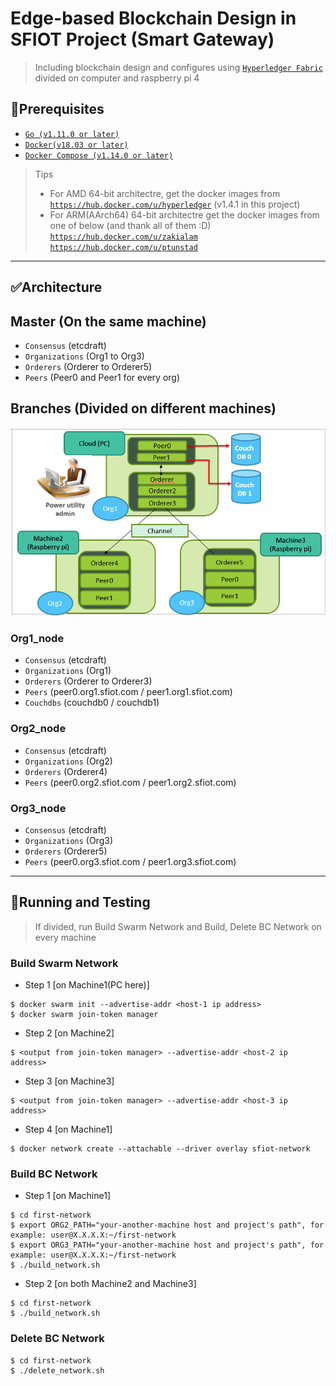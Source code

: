 # Edge-based Blockchain Design in SFIOT Project (Smart Gateway)

> Including blockchain design and configures using <a href="https://github.com/hyperledger/fabric" target="_blank">`Hyperledger Fabric`</a> divided on computer and raspberry pi 4


## 🔨Prerequisites

- <a href="https://golang.org/" target="_blank">`Go (v1.11.0 or later)`</a>
- <a href="https://docs.docker.com/get-docker/">`Docker(v18.03 or later)`</a>
- <a href="https://docs.docker.com/compose/" target="_blank">`Docker Compose (v1.14.0 or later)`</a>

> Tips
> - For AMD 64-bit architectre, get the docker images from
<a href="https://hub.docker.com/u/hyperledger" target="_blank">`https://hub.docker.com/u/hyperledger`</a> (v1.4.1 in this project)
> - For ARM(AArch64) 64-bit architectre get the docker images from one of below (and thank all of them :D)
<a href="https://hub.docker.com/u/zakialam" target="_blank">`https://hub.docker.com/u/zakialam`</a>
<a href="https://hub.docker.com/u/ptunstad" target="_blank">`https://hub.docker.com/u/ptunstad`</a>

---

## ✅Architecture

## Master (On the same machine)
- `Consensus` (etcdraft)
- `Organizations` (Org1 to Org3)
- `Orderers` (Orderer to Orderer5)
- `Peers` (Peer0 and Peer1 for every org)

## Branches (Divided on different machines)
<img src="https://github.com/weishancc/SFIOT_blockchain/blob/master/Arch.PNG" width="560" length="900"> 

### Org1_node
- `Consensus` (etcdraft)
- `Organizations` (Org1)
- `Orderers` (Orderer to Orderer3)
- `Peers` (peer0.org1.sfiot.com / peer1.org1.sfiot.com)
- `Couchdbs` (couchdb0 / couchdb1)

### Org2_node
- `Consensus` (etcdraft)
- `Organizations` (Org2)
- `Orderers` (Orderer4)
- `Peers` (peer0.org2.sfiot.com / peer1.org2.sfiot.com)

### Org3_node
- `Consensus` (etcdraft)
- `Organizations` (Org3)
- `Orderers` (Orderer5)
- `Peers` (peer0.org3.sfiot.com / peer1.org3.sfiot.com)

---

## 🏃Running and Testing
> If divided, run Build Swarm Network and Build, Delete BC Network on every machine 

### Build Swarm Network 
- Step 1 [on Machine1(PC here)]
```console
$ docker swarm init --advertise-addr <host-1 ip address>
$ docker swarm join-token manager
```
- Step 2 [on Machine2]
```console
$ <output from join-token manager> --advertise-addr <host-2 ip address>
```
- Step 3 [on Machine3]
```console
$ <output from join-token manager> --advertise-addr <host-3 ip address>
```
- Step 4 [on Machine1]
```console
$ docker network create --attachable --driver overlay sfiot-network
```

### Build BC Network 
- Step 1 [on Machine1]
```console
$ cd first-network
$ export ORG2_PATH="your-another-machine host and project's path", for example: user@X.X.X.X:~/first-network 
$ export ORG3_PATH="your-another-machine host and project's path", for example: user@X.X.X.X:~/first-network 
$ ./build_network.sh
```
- Step 2 [on both Machine2 and Machine3]
```console
$ cd first-network
$ ./build_network.sh
```

### Delete BC Network
```console
$ cd first-network
$ ./delete_network.sh
```
